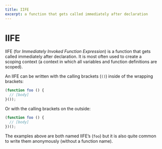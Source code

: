 ```yaml
---
title: IIFE
excerpt: a function that gets called immediately after declaration
---
```


# IIFE

IIFE (for *Immediately Invoked Function Expression*) is a function that gets called immediately after declaration. It is most often used to create a scoping context (a context in which all variables and function definitions are scoped).

An IIFE can be written with the calling brackets (`()`) inside of the wrapping brackets:

```js
(function foo () {
  // [body]
}());
```

Or with the calling brackets on the outside:

```js
(function foo () {
  // [body]
})();
```

The examples above are both named IIFE’s (`foo`) but it is also quite common to write them anonymously (without a function name).

